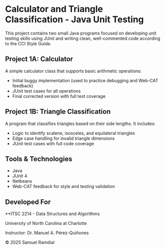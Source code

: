 # Calculator and Triangle Classification - Java Unit Testing 

This project contains two small Java programs focused on developing unit testing skills using JUnit and writing clean, well-commented code according to the CCI Style Guide. 

## Project 1A: Calculator 
A simple calculator class that supports basic arithmetic operations: 
- Initial buggy implementation (used to practice debugging and Web-CAT feedback)
- JUnit test cases for all operations
- Final corrected version with full test coverage

## Project 1B: Triangle Classification

A program that classifies triangles based on their side lengths. It includes: 
- Logic to identify scalene, isosceles, and equilateral triangles
- Edge case handling for invalid triangle dimensions
- JUnit test cases with full code coverage

## Tools & Technologies 
- Java
- JUnit 4
- Netbeans
- Web-CAT feedback for style and testing validation

## Developed For 

**ITSC 2214 - Data Structures and Algorithms 

University of North Carolina at Charlotte

Instructor: Dr. Manuel A. Pérez-Quiñones

© 2025 Samuel Ramdial
